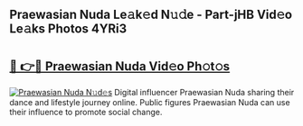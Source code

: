 ## Praewasian Nuda Le𝚊k𝚎d N𝚞𝚍e - Part-jHB Vid𝚎o Le𝚊ks Photos 4YRi3

# <h2><a href="http://fbbdhx.evod.top/?m=Praewasian+Nuda">🔗 👉🔴 Praewasian Nuda Vid𝚎o Ph𝚘t𝚘s</a></h2>

[![Praewasian Nuda N𝚞d𝚎s](https://i.imgur.com/8V9OHl7.gif)](http://fbbdhx.evod.top/?m=Praewasian+Nuda)
Digital influencer Praewasian Nuda sharing their dance and lifestyle journey online. Public figures Praewasian Nuda can use their influence to promote social change. 
